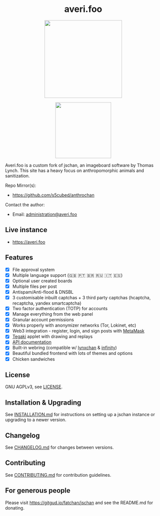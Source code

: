 <h1 align="center">averi.foo</h1>
<p align="center">
 <img src="https://averi.foo/file/homepage-icon.png" width=250px>
</p>
<p align="center">
 <img src="https://skillicons.dev/icons?i=cloudflare,nodejs" width=180px>
</p>



Averi.foo is a custom fork of jschan, an imageboard software by Thomas Lynch.
This site has a heavy focus on anthropomorphic animals and sanitization.

Repo Mirror(s):
 - https://github.com/s5cubed/anthrochan

Contact the author:
 - Email: administration@averi.foo

## Live instance
 - https://averi.foo

## Features
 - [x] File approval system
 - [x] Multiple language support (🇬🇧 🇵🇹 🇧🇷 🇷🇺 🇮🇹 🇪🇸)
 - [x] Optional user created boards
 - [x] Multiple files per post
 - [x] Antispam/Anti-flood & DNSBL
 - [x] 3 customisable inbuilt captchas + 3 third party captchas (hcaptcha, recaptcha, yandex smartcaptcha)
 - [x] Two factor authentication (TOTP) for accounts
 - [x] Manage everything from the web panel
 - [x] Granular account permissions
 - [x] Works properly with anonymizer networks (Tor, Lokinet, etc)
 - [x] Web3 integration - register, login, and sign posts with [MetaMask](https://metamask.io)
 - [x] [Tegaki](https://github.com/desuwa/tegaki) applet with drawing and replays
 - [x] [API documentation](https://fatchan.gitgud.site/jschan-docs/)
 - [x] Built-in webring (compatible w/ [lynxchan](https://gitlab.com/alogware/LynxChanAddon-Webring) & [infinity](https://gitlab.com/Tenicu/infinityaddon-webring))
 - [x] Beautiful bundled frontend with lots of themes and options
 - [x] Chicken sandwiches 

## License
GNU AGPLv3, see [LICENSE](LICENSE).

## Installation & Upgrading
See [INSTALLATION.md](INSTALLATION.md) for instructions on setting up a jschan instance or upgrading to a newer version.

## Changelog
See [CHANGELOG.md](CHANGELOG.md) for changes between versions.

## Contributing
See [CONTRIBUTING.md](CONTRIBUTING.md) for contribution guidelines.

## For generous people

Please visit https://gitgud.io/fatchan/jschan and see the README.md
for donating.
